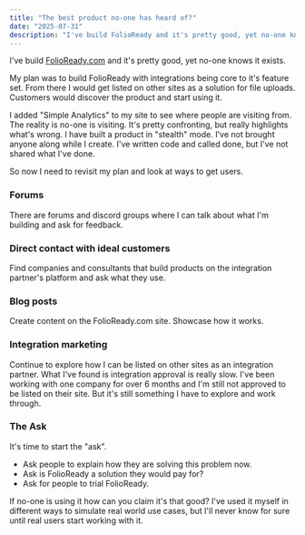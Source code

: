 ```yaml
---
title: "The best product no-one has heard of?"
date: "2025-07-31"
description: "I've build FolioReady and it's pretty good, yet no-one knows it exists. What can I do about this?"
---
```


I've build [FolioReady.com](https://folioready.com) and it's pretty good, yet no-one knows it exists.

My plan was to build FolioReady with integrations being core to it's feature set. From there I would get listed on other sites as a solution for file uploads. Customers would discover the product and start using it.

I added "Simple Analytics" to my site to see where people are visiting from. The reality is no-one is visiting. It's pretty confronting, but really highlights what's wrong. I have built a product in "stealth" mode. I've not brought anyone along while I create. I've written code and called done, but I've not shared what I've done.

So now I need to revisit my plan and look at ways to get users.

### Forums
There are forums and discord groups where I can talk about what I'm building and ask for feedback.

### Direct contact with ideal customers
Find companies and consultants that build products on the integration partner's platform and ask what they use.

### Blog posts
Create content on the FolioReady.com site. Showcase how it works.

### Integration marketing
Continue to explore how I can be listed on other sites as an integration partner. What I've found is integration approval is really slow. I've been working with one company for over 6 months and I'm still not approved to be listed on their site. But it's still something I have to explore and work through.

### The Ask
It's time to start the "ask".
- Ask people to explain how they are solving this problem now.
- Ask is FolioReady a solution they would pay for?
- Ask for people to trial FolioReady.

If no-one is using it how can you claim it's that good? I've used it myself in different ways to simulate real world use cases, but I'll never know for sure until real users start working with it.
